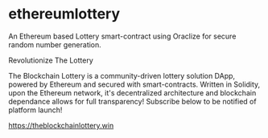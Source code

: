 # ethereumlottery
An Ethereum based Lottery smart-contract using Oraclize for secure random number generation.

Revolutionize The Lottery

The Blockchain Lottery is a community-driven lottery solution DApp, powered by Ethereum and secured with smart-contracts. Written in Solidity, upon the Ethereum network, it's decentralized architecture and blockchain dependance allows for full transparency! Subscribe below to be notified of platform launch!

https://theblockchainlottery.win
